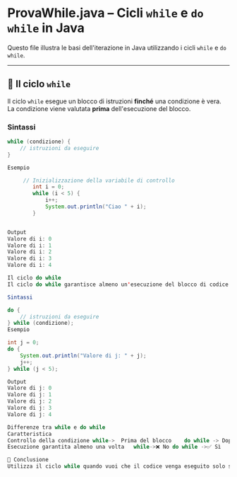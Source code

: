 # ProvaWhile.java – Cicli `while` e `do while` in Java

Questo file illustra le basi dell'iterazione in Java utilizzando i cicli `while` e `do while`.

---

## 🔁 Il ciclo `while`

Il ciclo `while` esegue un blocco di istruzioni **finché** una condizione è vera. La condizione viene valutata **prima** dell'esecuzione del blocco.

### Sintassi

```java
while (condizione) {
    // istruzioni da eseguire
}

Esempio

     // Inizializzazione della variabile di controllo
        int i = 0;
        while (i < 5) {
            i++;
            System.out.println("Ciao " + i);
        }


Output
Valore di i: 0
Valore di i: 1
Valore di i: 2
Valore di i: 3
Valore di i: 4

Il ciclo do while
Il ciclo do while garantisce almeno un'esecuzione del blocco di codice perché la condizione viene valutata dopo l'esecuzione.

Sintassi

do {
    // istruzioni da eseguire
} while (condizione);
Esempio

int j = 0;
do {
    System.out.println("Valore di j: " + j);
    j++;
} while (j < 5);

Output
Valore di j: 0
Valore di j: 1
Valore di j: 2
Valore di j: 3
Valore di j: 4

Differenze tra while e do while
Caratteristica
Controllo della condizione while->	Prima del blocco	do while -> Dopo il blocco
Esecuzione garantita almeno una volta	while->❌ No	do while ->✅ Sì

📝 Conclusione
Utilizza il ciclo while quando vuoi che il codice venga eseguito solo se la condizione è vera fin dall’inizio. Usa do while quando hai bisogno che il blocco venga eseguito almeno una volta, indipendentemente dalla condizione iniziale.

```
